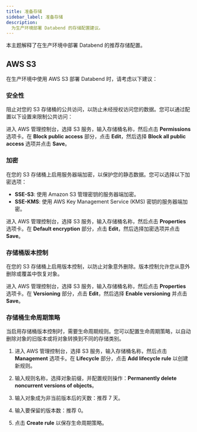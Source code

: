 ```yaml
---
title: 准备存储
sidebar_label: 准备存储
description:
  为生产环境部署 Databend 的存储配置建议。
---
```


本主题解释了在生产环境中部署 Databend 的推荐存储配置。


## AWS S3

在生产环境中使用 AWS S3 部署 Databend 时，请考虑以下建议：


### 安全性

阻止对您的 S3 存储桶的公共访问，以防止未经授权访问您的数据。您可以通过配置以下设置来限制公共访问：

进入 AWS 管理控制台，选择 S3 服务，输入存储桶名称，然后点击 **Permissions** 选项卡。在 **Block public access** 部分，点击 **Edit**，然后选择 **Block all public access** 选项并点击 **Save**。


### 加密

在您的 S3 存储桶上启用服务器端加密，以保护您的静态数据。您可以选择以下加密选项：

- **SSE-S3**: 使用 Amazon S3 管理密钥的服务器端加密。
- **SSE-KMS**: 使用 AWS Key Management Service (KMS) 密钥的服务器端加密。

进入 AWS 管理控制台，选择 S3 服务，输入存储桶名称，然后点击 **Properties** 选项卡。在 **Default encryption** 部分，点击 **Edit**，然后选择加密选项并点击 **Save**。


### 存储桶版本控制

在您的 S3 存储桶上启用版本控制，以防止对象意外删除。版本控制允许您从意外删除或覆盖中恢复对象。

进入 AWS 管理控制台，选择 S3 服务，输入存储桶名称，然后点击 **Properties** 选项卡。在 **Versioning** 部分，点击 **Edit**，然后选择 **Enable versioning** 并点击 **Save**。


### 存储桶生命周期策略

当启用存储桶版本控制时，需要生命周期规则。您可以配置生命周期策略，以自动删除对象的旧版本或将对象转换到不同的存储类别。

1. 进入 AWS 管理控制台，选择 S3 服务，输入存储桶名称，然后点击 **Management** 选项卡。在 **Lifecycle** 部分，点击 **Add lifecycle rule** 以创建新规则。

2. 输入规则名称，选择对象前缀，并配置规则操作：**Permanently delete noncurrent versions of objects**。

3. 输入对象成为非当前版本后的天数：推荐 7 天。

4. 输入要保留的版本数：推荐 0。

5. 点击 **Create rule** 以保存生命周期策略。